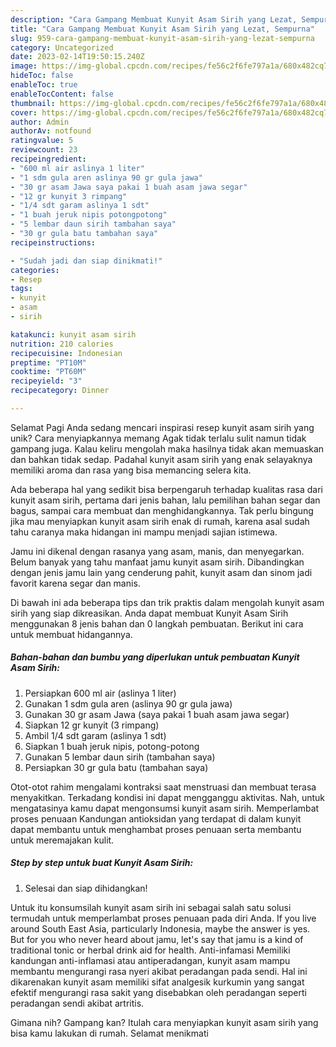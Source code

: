 ```yaml
---
description: "Cara Gampang Membuat Kunyit Asam Sirih yang Lezat, Sempurna"
title: "Cara Gampang Membuat Kunyit Asam Sirih yang Lezat, Sempurna"
slug: 959-cara-gampang-membuat-kunyit-asam-sirih-yang-lezat-sempurna
category: Uncategorized
date: 2023-02-14T19:50:15.240Z
image: https://img-global.cpcdn.com/recipes/fe56c2f6fe797a1a/680x482cq70/kunyit-asam-sirih-foto-resep-utama.jpg
hideToc: false
enableToc: true
enableTocContent: false
thumbnail: https://img-global.cpcdn.com/recipes/fe56c2f6fe797a1a/680x482cq70/kunyit-asam-sirih-foto-resep-utama.jpg
cover: https://img-global.cpcdn.com/recipes/fe56c2f6fe797a1a/680x482cq70/kunyit-asam-sirih-foto-resep-utama.jpg
author: Admin
authorAv: notfound
ratingvalue: 5
reviewcount: 23
recipeingredient:
- "600 ml air aslinya 1 liter"
- "1 sdm gula aren aslinya 90 gr gula jawa"
- "30 gr asam Jawa saya pakai 1 buah asam jawa segar"
- "12 gr kunyit 3 rimpang"
- "1/4 sdt garam aslinya 1 sdt"
- "1 buah jeruk nipis potongpotong"
- "5 lembar daun sirih tambahan saya"
- "30 gr gula batu tambahan saya"
recipeinstructions:

- "Sudah jadi dan siap dinikmati!"
categories:
- Resep
tags:
- kunyit
- asam
- sirih

katakunci: kunyit asam sirih 
nutrition: 210 calories
recipecuisine: Indonesian
preptime: "PT10M"
cooktime: "PT60M"
recipeyield: "3"
recipecategory: Dinner

---
```



Selamat Pagi Anda sedang mencari inspirasi resep kunyit asam sirih yang unik? Cara menyiapkannya memang Agak tidak terlalu sulit namun tidak gampang juga. Kalau keliru mengolah maka hasilnya tidak akan memuaskan dan bahkan tidak sedap. Padahal kunyit asam sirih yang enak selayaknya memiliki aroma dan rasa yang bisa memancing selera kita.


Ada beberapa hal yang sedikit bisa berpengaruh terhadap kualitas rasa dari kunyit asam sirih, pertama dari jenis bahan, lalu pemilihan bahan segar dan bagus, sampai cara membuat dan menghidangkannya. Tak perlu bingung jika mau menyiapkan kunyit asam sirih enak di rumah, karena asal sudah tahu caranya maka hidangan ini mampu menjadi sajian istimewa.

Jamu ini dikenal dengan rasanya yang asam, manis, dan menyegarkan. Belum banyak yang tahu manfaat jamu kunyit asam sirih. Dibandingkan dengan jenis jamu lain yang cenderung pahit, kunyit asam dan sinom jadi favorit karena segar dan manis.


Di bawah ini ada beberapa tips dan trik praktis dalam mengolah kunyit asam sirih yang siap dikreasikan. Anda dapat membuat Kunyit Asam Sirih menggunakan 8 jenis bahan dan 0 langkah pembuatan. Berikut ini cara untuk membuat hidangannya.

<!--inarticleads1-->

##### Bahan-bahan dan bumbu yang diperlukan untuk pembuatan Kunyit Asam Sirih:

1. Persiapkan 600 ml air (aslinya 1 liter)
1. Gunakan 1 sdm gula aren (aslinya 90 gr gula jawa)
1. Gunakan 30 gr asam Jawa (saya pakai 1 buah asam jawa segar)
1. Siapkan 12 gr kunyit (3 rimpang)
1. Ambil 1/4 sdt garam (aslinya 1 sdt)
1. Siapkan 1 buah jeruk nipis, potong-potong
1. Gunakan 5 lembar daun sirih (tambahan saya)
1. Persiapkan 30 gr gula batu (tambahan saya)


Otot-otot rahim mengalami kontraksi saat menstruasi dan membuat terasa menyakitkan. Terkadang kondisi ini dapat mengganggu aktivitas. Nah, untuk mengatasinya kamu dapat mengonsumsi kunyit asam sirih. Memperlambat proses penuaan Kandungan antioksidan yang terdapat di dalam kunyit dapat membantu untuk menghambat proses penuaan serta membantu untuk meremajakan kulit. 

<!--inarticleads2-->

##### Step by step untuk buat Kunyit Asam Sirih:


1. Selesai dan siap dihidangkan!

Untuk itu konsumsilah kunyit asam sirih ini sebagai salah satu solusi termudah untuk memperlambat proses penuaan pada diri Anda. If you live around South East Asia, particularly Indonesia, maybe the answer is yes. But for you who never heard about jamu, let&#39;s say that jamu is a kind of traditional tonic or herbal drink aid for health. Anti-infamasi Memiliki kandungan anti-inflamasi atau antiperadangan, kunyit asam mampu membantu mengurangi rasa nyeri akibat peradangan pada sendi. Hal ini dikarenakan kunyit asam memiliki sifat analgesik kurkumin yang sangat efektif mengurangi rasa sakit yang disebabkan oleh peradangan seperti peradangan sendi akibat artritis. 

Gimana nih? Gampang kan? Itulah cara menyiapkan kunyit asam sirih yang bisa kamu lakukan di rumah. Selamat menikmati
